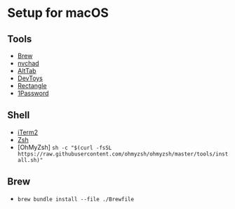 # Setup for macOS

## Tools

* [Brew](https://brew.sh/)
* [nvchad](https://nvchad.com/)
* [AltTab](https://alt-tab-macos.netlify.app/)
* [DevToys](https://github.com/ObuchiYuki/DevToysMac.com/)
* [Rectangle](https://rectangleapp.com/)
* [1Password](https://1password.com/)

## Shell

* [iTerm2](https://iterm2.com/)
* [Zsh](https://formulae.brew.sh/formula/zsh)
* [OhMyZsh] `sh -c "$(curl -fsSL https://raw.githubusercontent.com/ohmyzsh/ohmyzsh/master/tools/install.sh)"`

## Brew

* `brew bundle install --file ./Brewfile`
